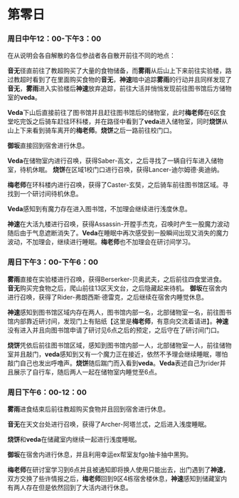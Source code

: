 # 第零日

### 周日中午12：00-下午3：00 
在从说明会各自解散的各位参战者各自散开前往不同的地点：

**音无**径直前往了教超购买了大量的食物储备，而**雾雨**从后山上下来前往实验楼，路过教超时看到了在里面购买食物的**音无**，**神速**暗中追踪**雾雨**的行动并且同样发现了**音无**，**雾雨**进入实验楼后**神速**放弃追踪，前往大活并悄悄发现前往图书馆后方储物室的**veda**。  

**Veda**下山后直接前往了图书馆并且赶往图书馆后的储物室，此时**梅老师**在6区食堂吃完饭之后骑车赶往环科楼，并在路径中看到了**veda**进入储物室，同时**烧饼**从山上下来看到骑车离开的**梅老师**。**烧饼**之后一路前往校门口。

**御坂**直接回到宿舍进行休息。

**Veda**在储物室内进行召唤，获得Saber-高文，之后寻找了一辆自行车进入储物室，待机休眠。
**烧饼**在区域1校门口进行召唤，获得Lancer-迪尔姆德·奥迪纳。

**梅老师**在环科楼内进行召唤，获得了Caster-玄奘，之后骑车前往图书馆区域。寻找到一个研讨间待机休息。

**Veda**感知到有魔力存在进入图书馆，不加理会继续进行浅度休息。

**神速**在大活九楼进行召唤，获得Assassin-开膛手杰克，召唤时产生一股魔力波动随后由于气息遮断消失了。**Veda**在睡眠中再次感受到一股瞬间出现又消失的魔力波动，不加理会，继续进行睡眠。**梅老师**也不加理会在研讨间学习。

### 周日下午3：00-下午6：00

**雾雨**直接在实验楼进行召唤，获得Berserker-贝奥武夫，之后前往四食堂进食。
**音无**购买完食物之后，爬山前往13区天文台，之后隐藏起来待机。
**御坂**在宿舍内进行召唤，获得了Rider-弗朗西斯·德雷克，之后继续在宿舍内睡觉休息。

**神速**感知到图书馆区域内存在两人，图书馆内部一名，北部储物室一名，前往图书馆内部靠近研讨间，发现门上有贴纸【这里是**梅老师**，有意向交流着请进】。**神速**没有进入并且向图书馆申请了研讨见6点之后的预定，之后守在了研讨间门口。

**烧饼**凭依后前往图书馆区域，感知到图书馆内部一人，北部储物室一人，前往储物室并且敲门，**veda**感知到又有一个魔力正在接近，依然不予理会继续睡眠，哪怕敲门自己也发出呼噜声。**烧饼**随后踹门而入看到**veda**。**Veda**表述自己为rider并且展示了自行车，随后两人一起在储物室内睡觉至6点。

### 周日下午6：00-12：00

**雾雨**进食结束后前往教超购买食物并且回到宿舍进行休息。

**音无**在天文台处进行召唤，获得了Archer-阿塔兰忒，之后进入浅度睡眠。

**烧饼**和**veda**在储藏室内继续一起进行浅度睡眠。

**御坂**在宿舍内进行休息，并且利用幸运ex帮室友fgo抽卡抽中黑狗。

**梅老师**在研讨室学习到6点并且被通知即将换人使用只能出去，出门遇到了**神速**，双方交换了些许情报之后，**梅老师**回到9区4栋宿舍楼休息，**神速**感知到储藏室内有两人存在但是依然回到了大活内进行休息。
